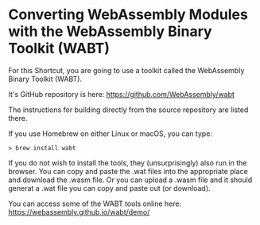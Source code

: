 # Converting WebAssembly Modules with the WebAssembly Binary Toolkit (WABT)

For this Shortcut, you are going to use a toolkit called the WebAssembly Binary Toolkit (WABT).

It's GitHub repository is here: https://github.com/WebAssembly/wabt

The instructions for building directly from the source repository are listed there.

If you use Homebrew on either Linux or macOS, you can type:

```console
> brew install wabt
```

If you do not wish to install the tools, they (unsurprisingly) also run in the browser. You can copy and paste the .wat files into the appropriate place and download the .wasm file. Or you can upload a .wasm file and it should generat a .wat file you can copy and paste out (or download).

You can access some of the WABT tools online here: https://webassembly.github.io/wabt/demo/


